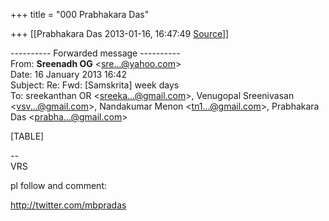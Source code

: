 +++
title = "000 Prabhakara Das"

+++
[[Prabhakara Das	2013-01-16, 16:47:49 [Source](https://groups.google.com/g/samskrita/c/j7-1kKFKRMU)]]



  
  

---------- Forwarded message ----------  
From: **Sreenadh OG** \<[sre...@yahoo.com]()\>  
Date: 16 January 2013 16:42  
Subject: Re: Fwd: \[Samskrita\] week days  
To: sreekanthan OR \<[sreeka...@gmail.com]()\>, Venugopal Sreenivasan \<[vsv...@gmail.com]()\>, Nandakumar Menon \<[tn1...@gmail.com]()\>, Prabhakara Das \<[prabha...@gmail.com]()\>  
  
  

[TABLE]

  
  

  

--  
VRS

pl follow and comment:

<http://twitter.com/mbpradas>


